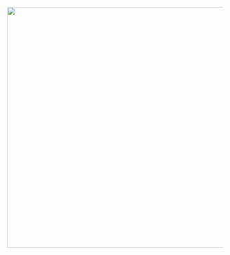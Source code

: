 <div align="center">
  <img width="600" height="562" src="[https://giphy.com/embed/hITSUzR6hJ6SBBeYK1](https://media3.giphy.com/media/hITSUzR6hJ6SBBeYK1/giphy.gif?cid=ecf05e47x1fyy8q8ytj4log349lhi0snswfsazrx8jtavm1g&ep=v1_gifs_search&rid=giphy.gif&ct=g)">
</div>
<!--
alanakra/alanakra is a ✨ special ✨ repository because its `README.md` (this file) appears on your GitHub profile.
You can click the Preview link to take a look at your changes.
--->
